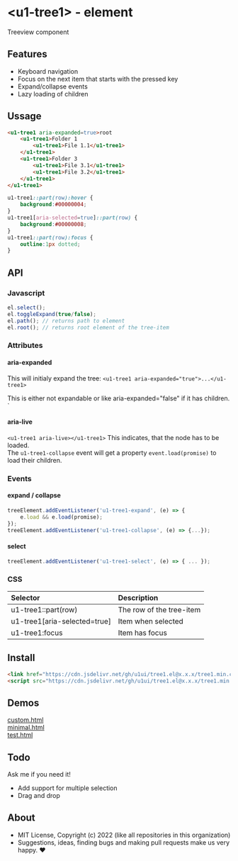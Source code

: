 # &lt;u1-tree1&gt; - element
Treeview component

## Features

- Keyboard navigation
- Focus on the next item that starts with the pressed key
- Expand/collapse events
- Lazy loading of children

## Ussage

```html
<u1-tree1 aria-expanded=true>root
    <u1-tree1>Folder 1
        <u1-tree1>File 1.1</u1-tree1>
    </u1-tree1>
    <u1-tree1>Folder 3
        <u1-tree1>File 3.1</u1-tree1>
        <u1-tree1>File 3.2</u1-tree1>
    </u1-tree1>
</u1-tree1>
```

```css
u1-tree1::part(row):hover {
    background:#00000004;
}
u1-tree1[aria-selected=true]::part(row) {
    background:#00000008;
}
u1-tree1::part(row):focus {
    outline:1px dotted;
}
```

## API

### Javascript

```js
el.select();
el.toggleExpand(true/false);
el.path(); // returns path to element
el.root(); // returns root element of the tree-item
```

### Attributes

#### aria-expanded
This will initialy expand the tree:
```<u1-tree1 aria-expanded="true">...</u1-tree1>```

This is either not expandable or like aria-expanded="false" if it has children.
`<u1-tree1></u1-tree1>

#### aria-live
`<u1-tree1 aria-live></u1-tree1>`
This indicates, that the node has to be loaded.  
The `u1-tree1-collapse` event will get a property `event.load(promise)` to load their children.

### Events

#### expand / collapse
```js
treeElement.addEventListener('u1-tree1-expand', (e) => {
    e.load && e.load(promise);
});
treeElement.addEventListener('u1-tree1-collapse', (e) => {...});
```

#### select
```js
treeElement.addEventListener('u1-tree1-select', (e) => { ... });
```

### CSS

| Selector | Description |
|:----|:-----|
| u1-tree1::part(row) | The row of the tree-item |
| u1-tree1[aria-selected=true] | Item when selected |
| u1-tree1:focus | Item has focus |

## Install

```html
<link href="https://cdn.jsdelivr.net/gh/u1ui/tree1.el@x.x.x/tree1.min.css" rel=stylesheet>
<script src="https://cdn.jsdelivr.net/gh/u1ui/tree1.el@x.x.x/tree1.min.js" type=module>
```

## Demos

[custom.html](http://gcdn.li/u1ui/tree1.el@main/tests/custom.html)  
[minimal.html](http://gcdn.li/u1ui/tree1.el@main/tests/minimal.html)  
[test.html](http://gcdn.li/u1ui/tree1.el@main/tests/test.html)  

## Todo

Ask me if you need it!
- Add support for multiple selection
- Drag and drop

## About

- MIT License, Copyright (c) 2022 <u1> (like all repositories in this organization) <br>
- Suggestions, ideas, finding bugs and making pull requests make us very happy. ♥

